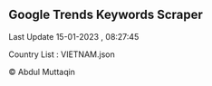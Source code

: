 

## Google Trends Keywords Scraper 
 
Last Update 15-01-2023 , 08:27:45

Country List :
VIETNAM.json



© Abdul Muttaqin 
